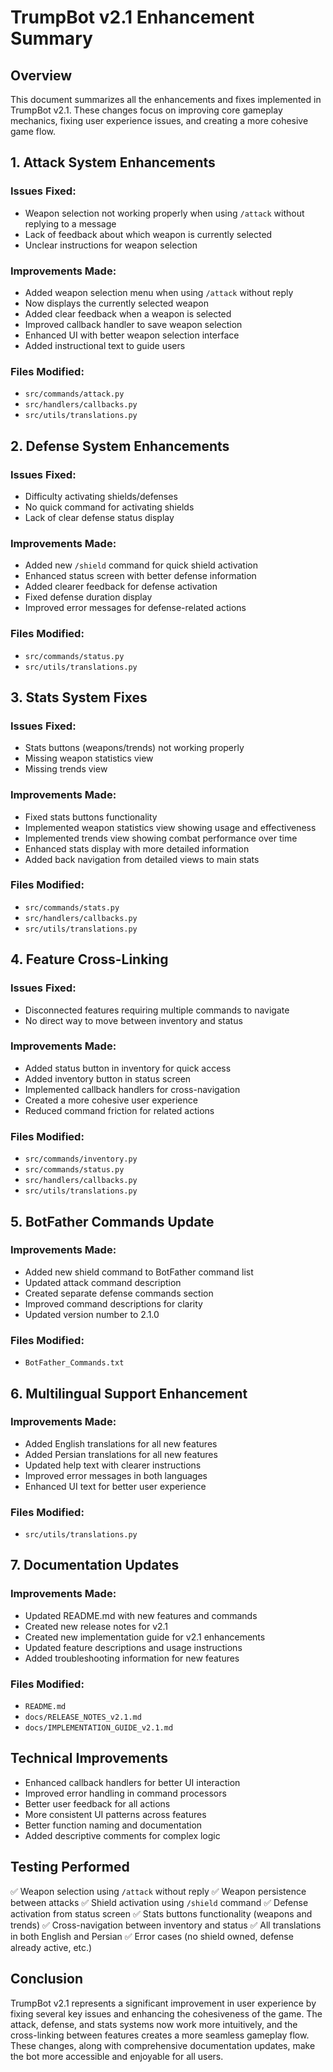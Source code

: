 # TrumpBot v2.1 Enhancement Summary

## Overview

This document summarizes all the enhancements and fixes implemented in TrumpBot v2.1. These changes focus on improving core gameplay mechanics, fixing user experience issues, and creating a more cohesive game flow.

## 1. Attack System Enhancements

### Issues Fixed:
- Weapon selection not working properly when using `/attack` without replying to a message
- Lack of feedback about which weapon is currently selected
- Unclear instructions for weapon selection

### Improvements Made:
- Added weapon selection menu when using `/attack` without reply
- Now displays the currently selected weapon
- Added clear feedback when a weapon is selected
- Improved callback handler to save weapon selection
- Enhanced UI with better weapon selection interface
- Added instructional text to guide users

### Files Modified:
- `src/commands/attack.py`
- `src/handlers/callbacks.py`
- `src/utils/translations.py`

## 2. Defense System Enhancements

### Issues Fixed:
- Difficulty activating shields/defenses
- No quick command for activating shields
- Lack of clear defense status display

### Improvements Made:
- Added new `/shield` command for quick shield activation
- Enhanced status screen with better defense information
- Added clearer feedback for defense activation
- Fixed defense duration display
- Improved error messages for defense-related actions

### Files Modified:
- `src/commands/status.py`
- `src/utils/translations.py`

## 3. Stats System Fixes

### Issues Fixed:
- Stats buttons (weapons/trends) not working properly
- Missing weapon statistics view
- Missing trends view

### Improvements Made:
- Fixed stats buttons functionality
- Implemented weapon statistics view showing usage and effectiveness
- Implemented trends view showing combat performance over time
- Enhanced stats display with more detailed information
- Added back navigation from detailed views to main stats

### Files Modified:
- `src/commands/stats.py`
- `src/handlers/callbacks.py`
- `src/utils/translations.py`

## 4. Feature Cross-Linking

### Issues Fixed:
- Disconnected features requiring multiple commands to navigate
- No direct way to move between inventory and status

### Improvements Made:
- Added status button in inventory for quick access
- Added inventory button in status screen
- Implemented callback handlers for cross-navigation
- Created a more cohesive user experience
- Reduced command friction for related actions

### Files Modified:
- `src/commands/inventory.py`
- `src/commands/status.py`
- `src/handlers/callbacks.py`
- `src/utils/translations.py`

## 5. BotFather Commands Update

### Improvements Made:
- Added new shield command to BotFather command list
- Updated attack command description
- Created separate defense commands section
- Improved command descriptions for clarity
- Updated version number to 2.1.0

### Files Modified:
- `BotFather_Commands.txt`

## 6. Multilingual Support Enhancement

### Improvements Made:
- Added English translations for all new features
- Added Persian translations for all new features
- Updated help text with clearer instructions
- Improved error messages in both languages
- Enhanced UI text for better user experience

### Files Modified:
- `src/utils/translations.py`

## 7. Documentation Updates

### Improvements Made:
- Updated README.md with new features and commands
- Created new release notes for v2.1
- Created new implementation guide for v2.1 enhancements
- Updated feature descriptions and usage instructions
- Added troubleshooting information for new features

### Files Modified:
- `README.md`
- `docs/RELEASE_NOTES_v2.1.md`
- `docs/IMPLEMENTATION_GUIDE_v2.1.md`

## Technical Improvements

- Enhanced callback handlers for better UI interaction
- Improved error handling in command processors
- Better user feedback for all actions
- More consistent UI patterns across features
- Better function naming and documentation
- Added descriptive comments for complex logic

## Testing Performed

✅ Weapon selection using `/attack` without reply
✅ Weapon persistence between attacks
✅ Shield activation using `/shield` command
✅ Defense activation from status screen
✅ Stats buttons functionality (weapons and trends)
✅ Cross-navigation between inventory and status
✅ All translations in both English and Persian
✅ Error cases (no shield owned, defense already active, etc.)

## Conclusion

TrumpBot v2.1 represents a significant improvement in user experience by fixing several key issues and enhancing the cohesiveness of the game. The attack, defense, and stats systems now work more intuitively, and the cross-linking between features creates a more seamless gameplay flow. These changes, along with comprehensive documentation updates, make the bot more accessible and enjoyable for all users.
